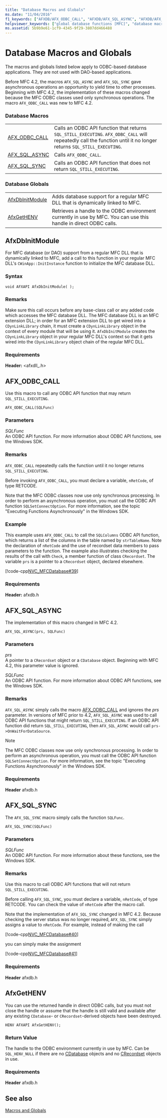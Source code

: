 ```yaml
---
title: "Database Macros and Globals"
ms.date: "11/04/2016"
f1_keywords: ["AFXDB/AFX_ODBC_CALL", "AFXDB/AFX_SQL_ASYNC", "AFXDB/AFX_SQL_SYNC", "AFXDB/AfxGetHENV"]
helpviewer_keywords: ["global database functions [MFC]", "database macros [MFC]", "database globals [MFC]", "global functions [MFC], database functions", "macros [MFC], MFC database"]
ms.assetid: 5b9b9e61-1cf9-4345-9f29-3807dd466488
---
```

# Database Macros and Globals

The macros and globals listed below apply to ODBC-based database applications. They are not used with DAO-based applications.

Before MFC 4.2, the macros `AFX_SQL_ASYNC` and `AFX_SQL_SYNC` gave asynchronous operations an opportunity to yield time to other processes. Beginning with MFC 4.2, the implementation of these macros changed because the MFC ODBC classes used only synchronous operations. The macro `AFX_ODBC_CALL` was new to MFC 4.2.

### Database Macros

|||
|-|-|
|[AFX_ODBC_CALL](#afx_odbc_call)|Calls an ODBC API function that returns `SQL_STILL_EXECUTING`. `AFX_ODBC_CALL` will repeatedly call the function until it no longer returns `SQL_STILL_EXECUTING`.|
|[AFX_SQL_ASYNC](#afx_sql_async)|Calls `AFX_ODBC_CALL`.|
|[AFX_SQL_SYNC](#afx_sql_sync)|Calls an ODBC API function that does not return `SQL_STILL_EXECUTING`.|

### Database Globals

|||
|-|-|
|[AfxDbInitModule](#afxdbinitmodule)|Adds database support for a regular MFC DLL that is dynamically linked to MFC.|
|[AfxGetHENV](#afxgethenv)|Retrieves a handle to the ODBC environment currently in use by MFC. You can use this handle in direct ODBC calls.|

## <a name="afxdbinitmodule"></a> AfxDbInitModule

For MFC database (or DAO) support from a regular MFC DLL that is dynamically linked to MFC, add a call to this function in your regular MFC DLL's `CWinApp::InitInstance` function to initialize the MFC database DLL.

### Syntax

```
void AFXAPI AfxDbInitModule( );
```

### Remarks

Make sure this call occurs before any base-class call or any added code which accesses the MFC database DLL. The MFC database DLL is an MFC extension DLL; in order for an MFC extension DLL to get wired into a `CDynLinkLibrary` chain, it must create a `CDynLinkLibrary` object in the context of every module that will be using it. `AfxDbInitModule` creates the `CDynLinkLibrary` object in your regular MFC DLL's context so that it gets wired into the `CDynLinkLibrary` object chain of the regular MFC DLL.

### Requirements

**Header:** \<afxdll_.h>

## <a name="afx_odbc_call"></a>  AFX_ODBC_CALL

Use this macro to call any ODBC API function that may return `SQL_STILL_EXECUTING`.

```
AFX_ODBC_CALL(SQLFunc)
```

### Parameters

*SQLFunc*<br/>
An ODBC API function. For more information about ODBC API functions, see the Windows SDK.

### Remarks

`AFX_ODBC_CALL` repeatedly calls the function until it no longer returns `SQL_STILL_EXECUTING`.

Before invoking `AFX_ODBC_CALL`, you must declare a variable, `nRetCode`, of type RETCODE.

Note that the MFC ODBC classes now use only synchronous processing. In order to perform an asynchronous operation, you must call the ODBC API function `SQLSetConnectOption`. For more information, see the topic "Executing Functions Asynchronously" in the Windows SDK.

### Example

This example uses `AFX_ODBC_CALL` to call the `SQLColumns` ODBC API function, which returns a list of the columns in the table named by `strTableName`. Note the declaration of `nRetCode` and the use of recordset data members to pass parameters to the function. The example also illustrates checking the results of the call with `Check`, a member function of class `CRecordset`. The variable `prs` is a pointer to a `CRecordset` object, declared elsewhere.

[!code-cpp[NVC_MFCDatabase#39](../../mfc/codesnippet/cpp/database-macros-and-globals_1.cpp)]

### Requirements

**Header:** afxdb.h

## <a name="afx_sql_async"></a>  AFX_SQL_ASYNC

The implementation of this macro changed in MFC 4.2.

```
AFX_SQL_ASYNC(prs, SQLFunc)
```

### Parameters

*prs*<br/>
A pointer to a `CRecordset` object or a `CDatabase` object. Beginning with MFC 4.2, this parameter value is ignored.

*SQLFunc*<br/>
An ODBC API function. For more information about ODBC API functions, see the Windows SDK.

### Remarks

`AFX_SQL_ASYNC` simply calls the macro [AFX_ODBC_CALL](#afx_odbc_call) and ignores the *prs* parameter. In versions of MFC prior to 4.2, `AFX_SQL_ASYNC` was used to call ODBC API functions that might return `SQL_STILL_EXECUTING`. If an ODBC API function did return `SQL_STILL_EXECUTING`, then `AFX_SQL_ASYNC` would call `prs->OnWaitForDataSource`.

> [!NOTE]
>  The MFC ODBC classes now use only synchronous processing. In order to perform an asynchronous operation, you must call the ODBC API function `SQLSetConnectOption`. For more information, see the topic "Executing Functions Asynchronously" in the Windows SDK.

### Requirements

  **Header** afxdb.h

## <a name="afx_sql_sync"></a>  AFX_SQL_SYNC

The `AFX_SQL_SYNC` macro simply calls the function `SQLFunc`.

```
AFX_SQL_SYNC(SQLFunc)
```

### Parameters

*SQLFunc*<br/>
An ODBC API function. For more information about these functions, see the Windows SDK.

### Remarks

Use this macro to call ODBC API functions that will not return `SQL_STILL_EXECUTING`.

Before calling `AFX_SQL_SYNC`, you must declare a variable, `nRetCode`, of type RETCODE. You can check the value of `nRetCode` after the macro call.

Note that the implementation of `AFX_SQL_SYNC` changed in MFC 4.2. Because checking the server status was no longer required, `AFX_SQL_SYNC` simply assigns a value to `nRetCode`. For example, instead of making the call

[!code-cpp[NVC_MFCDatabase#40](../../mfc/codesnippet/cpp/database-macros-and-globals_2.cpp)]

you can simply make the assignment

[!code-cpp[NVC_MFCDatabase#41](../../mfc/codesnippet/cpp/database-macros-and-globals_3.cpp)]

### Requirements

  **Header** afxdb.h

## <a name="afxgethenv"></a>  AfxGetHENV

You can use the returned handle in direct ODBC calls, but you must not close the handle or assume that the handle is still valid and available after any existing `CDatabase`- or `CRecordset`-derived objects have been destroyed.

```
HENV AFXAPI AfxGetHENV();
```

### Return Value

The handle to the ODBC environment currently in use by MFC. Can be `SQL_HENV_NULL` if there are no [CDatabase](../../mfc/reference/cdatabase-class.md) objects and no [CRecordset](../../mfc/reference/crecordset-class.md) objects in use.

### Requirements

  **Header** afxdb.h

## See also

[Macros and Globals](../../mfc/reference/mfc-macros-and-globals.md)

